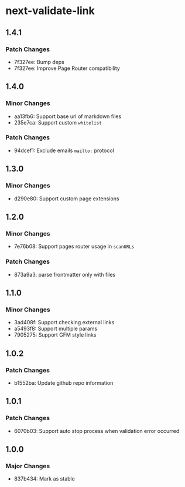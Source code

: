 # next-validate-link

## 1.4.1

### Patch Changes

- 7f327ee: Bump deps
- 7f327ee: Improve Page Router compatibility

## 1.4.0

### Minor Changes

- aa13fb6: Support base url of markdown files
- 235e7ca: Support custom `whitelist`

### Patch Changes

- 94dcef1: Exclude emails `mailto:` protocol

## 1.3.0

### Minor Changes

- d290e80: Support custom page extensions

## 1.2.0

### Minor Changes

- 7e76b08: Support pages router usage in `scanURLs`

### Patch Changes

- 873a9a3: parse frontmatter only with files

## 1.1.0

### Minor Changes

- 3ad408f: Support checking external links
- a5493f8: Support multiple params
- 7905275: Support GFM style links

## 1.0.2

### Patch Changes

- b1552ba: Update github repo information

## 1.0.1

### Patch Changes

- 6070b03: Support auto stop process when validation error occurred

## 1.0.0

### Major Changes

- 837b434: Mark as stable
